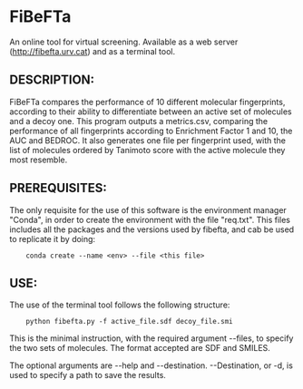 # FiBeFTa
An online tool for virtual screening. Available as a web server (http://fibefta.urv.cat) and as a terminal tool.


## DESCRIPTION:

FiBeFTa compares the performance of 10 different molecular fingerprints, according to their ability to differentiate between an active set of molecules and a decoy one. This program outputs a metrics.csv, comparing the performance of all fingerprints according to Enrichment Factor 1 and 10, the AUC and BEDROC. It also generates one file per fingerprint used, with the list of molecules ordered by Tanimoto score with the active molecule they most resemble.


## PREREQUISITES:

The only requisite for the use of this software is the environment manager "Conda", in order to create the environment with the file "req.txt". This files includes all the packages and the versions used by fibefta, and cab be used to replicate it by doing:

		conda create --name <env> --file <this file>


## USE:

The use of the terminal tool follows the following structure:
   
		python fibefta.py -f active_file.sdf decoy_file.smi
  
This is the minimal instruction, with the required argument --files, to specify the two sets of molecules. The format accepted are SDF and SMILES.
  
The optional arguments are --help and --destination. --Destination, or -d, is used to specify a path to save the results.
